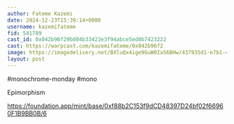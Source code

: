 ```yaml
---
author: Fateme Kazemi
date: 2024-12-23T15:39:14+0000
username: kazemifateme
fid: 541789
cast_id: 0x042b96f29bd04b33423e3f94abce5ed0b7423222
cast: https://warpcast.com/kazemifateme/0x042b96f2
image: https://imagedelivery.net/BXluQx4ige9GuW0Ia56BHw/437935d1-e7b1-4001-5cd3-f42b01d5c700/original
layout: post
---
```

#monochrome-monday #mono   
  
Epimorphism  
  
https://foundation.app/mint/base/0xf88b2C153f9dCD48397D24bf02f66960F1B9BB0B/6  

<img src='https://imagedelivery.net/BXluQx4ige9GuW0Ia56BHw/437935d1-e7b1-4001-5cd3-f42b01d5c700/original' alt='' referrerpolicy='no-referrer'/>